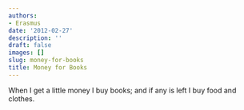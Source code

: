 ```yaml
---
authors:
- Erasmus
date: '2012-02-27'
description: ''
draft: false
images: []
slug: money-for-books
title: Money for Books
---
```


When I get a little money I buy books; and if any is left I buy food and clothes.
